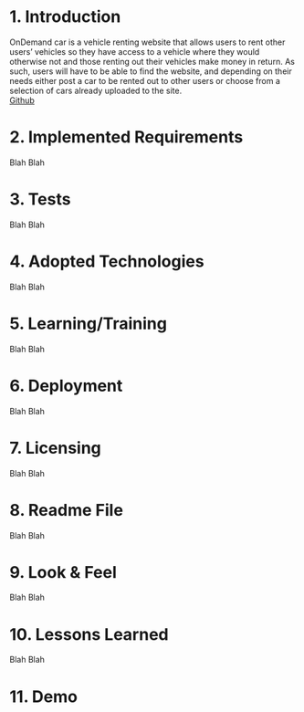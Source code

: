 # 1. Introduction
OnDemand car is a vehicle renting website that allows users to rent other users’ vehicles so they have access to a vehicle where they would otherwise not and those renting out their vehicles make money in return. As such, users will have to be able to find the website, and depending on their needs either post a car to be rented out to other users or choose from a selection of cars already uploaded to the site.\
[Github](https://github.com/cmchone5155/On-Demand-Car)
# 2. Implemented Requirements
Blah Blah
# 3. Tests
Blah Blah
# 4. Adopted Technologies
Blah Blah
# 5. Learning/Training
Blah Blah
# 6. Deployment
Blah Blah
# 7. Licensing
Blah Blah
# 8. Readme File
Blah Blah
# 9. Look & Feel
Blah Blah
# 10. Lessons Learned
Blah Blah
# 11. Demo
